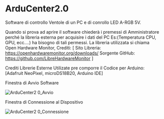 # ArduCenter2.0
Software di controllo Ventole di un PC e di conrollo LED A-RGB 5V.

Quando si prova ad aprire il software chiederà i premessi di Amministratore perché la libreria esterna per acquisire i dati del PC Es:(Temperatura CPU, GPU, ecc.…) ha bisogno di tali permessi. La libreria utilizzata si chiama Open Hardware Monitor, 
Crediti:
[
Sito Libreria: https://openhardwaremonitor.org/downloads/
Sorgente GitHub: https://github.com/LibreHardwareMonitor
]

Crediti Librerie Esterne Utilizate pre comporre il Codice per Arduino: [Adafruit NeoPixel, microDS18B20, Arduino IDE]


Finestra di Avvio Software

![ArduCenter2 0_Avvio](https://user-images.githubusercontent.com/76437833/224063211-2411060d-9eef-476a-abdc-ca90b421d452.png)

Finestra di Connessione al Dispositivo

![ArduCenter2 0_Connessione](https://user-images.githubusercontent.com/76437833/224063541-fcd56d87-a176-4f67-8fda-28826c737e24.png)

